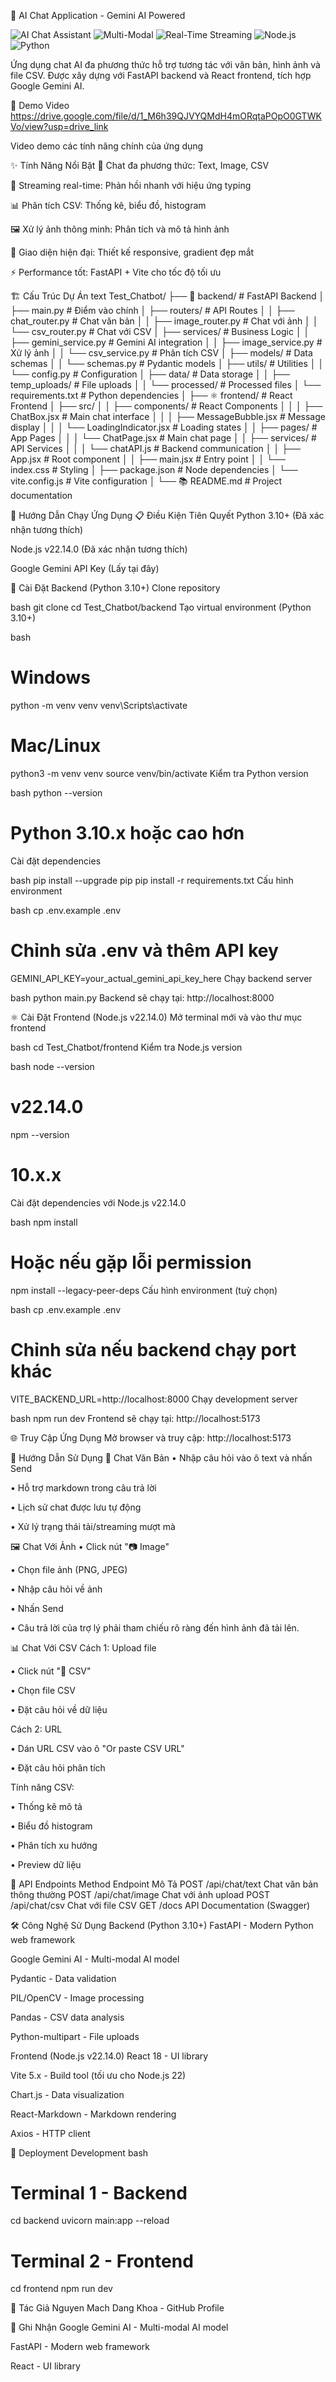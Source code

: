 🤖 AI Chat Application - Gemini AI Powered

![AI Chat Assistant](https://img.shields.io/badge/AI-Chat%2520Assistant-blue)
![Multi-Modal](https://img.shields.io/badge/Multi--Modal-Text%252C%2520Image%252C%2520CSV-green)
![Real-Time Streaming](https://img.shields.io/badge/Real--Time-Streaming-orange)
![Node.js](https://img.shields.io/badge/Node.js-v22.14.0-green)
![Python](https://img.shields.io/badge/Python-3.10%252B-blue)

Ứng dụng chat AI đa phương thức hỗ trợ tương tác với văn bản, hình ảnh và file CSV. Được xây dựng với FastAPI backend và React frontend, tích hợp Google Gemini AI.


🎥 Demo Video
https://drive.google.com/file/d/1_M6h39QJVYQMdH4mORqtaPOpO0GTWKVo/view?usp=drive_link

Video demo các tính năng chính của ứng dụng


✨ Tính Năng Nổi Bật
💬 Chat đa phương thức: Text, Image, CSV

🚀 Streaming real-time: Phản hồi nhanh với hiệu ứng typing

📊 Phân tích CSV: Thống kê, biểu đồ, histogram

🖼️ Xử lý ảnh thông minh: Phân tích và mô tả hình ảnh

🎨 Giao diện hiện đại: Thiết kế responsive, gradient đẹp mắt

⚡ Performance tốt: FastAPI + Vite cho tốc độ tối ưu


🏗️ Cấu Trúc Dự Án
text
Test_Chatbot/
├── 🐍 backend/                 # FastAPI Backend
│   ├── main.py                 # Điểm vào chính
│   ├── routers/                # API Routes
│   │   ├── chat_router.py      # Chat văn bản
│   │   ├── image_router.py     # Chat với ảnh
│   │   └── csv_router.py       # Chat với CSV
│   ├── services/               # Business Logic
│   │   ├── gemini_service.py   # Gemini AI integration
│   │   ├── image_service.py    # Xử lý ảnh
│   │   └── csv_service.py      # Phân tích CSV
│   ├── models/                 # Data schemas
│   │   └── schemas.py          # Pydantic models
│   ├── utils/                  # Utilities
│   │   └── config.py           # Configuration
│   ├── data/                   # Data storage
│   │   ├── temp_uploads/       # File uploads
│   │   └── processed/          # Processed files
│   └── requirements.txt        # Python dependencies
│
├── ⚛️ frontend/                # React Frontend
│   ├── src/
│   │   ├── components/         # React Components
│   │   │   ├── ChatBox.jsx     # Main chat interface
│   │   │   ├── MessageBubble.jsx # Message display
│   │   │   └── LoadingIndicator.jsx # Loading states
│   │   ├── pages/              # App Pages
│   │   │   └── ChatPage.jsx    # Main chat page
│   │   ├── services/           # API Services
│   │   │   └── chatAPI.js      # Backend communication
│   │   ├── App.jsx             # Root component
│   │   ├── main.jsx            # Entry point
│   │   └── index.css           # Styling
│   ├── package.json            # Node dependencies
│   └── vite.config.js          # Vite configuration
│
└── 📚 README.md               # Project documentation


🚀 Hướng Dẫn Chạy Ứng Dụng
📋 Điều Kiện Tiên Quyết
Python 3.10+ (Đã xác nhận tương thích)

Node.js v22.14.0 (Đã xác nhận tương thích)

Google Gemini API Key (Lấy tại đây)

🔧 Cài Đặt Backend (Python 3.10+)
Clone repository

bash
git clone <repository-url>
cd Test_Chatbot/backend
Tạo virtual environment (Python 3.10+)

bash
# Windows
python -m venv venv
venv\Scripts\activate

# Mac/Linux
python3 -m venv venv
source venv/bin/activate
Kiểm tra Python version

bash
python --version
# Python 3.10.x hoặc cao hơn
Cài đặt dependencies

bash
pip install --upgrade pip
pip install -r requirements.txt
Cấu hình environment

bash
cp .env.example .env
# Chỉnh sửa .env và thêm API key
GEMINI_API_KEY=your_actual_gemini_api_key_here
Chạy backend server

bash
python main.py
Backend sẽ chạy tại: http://localhost:8000

⚛️ Cài Đặt Frontend (Node.js v22.14.0)
Mở terminal mới và vào thư mục frontend

bash
cd Test_Chatbot/frontend
Kiểm tra Node.js version

bash
node --version
# v22.14.0
npm --version
# 10.x.x
Cài đặt dependencies với Node.js v22.14.0

bash
npm install
# Hoặc nếu gặp lỗi permission
npm install --legacy-peer-deps
Cấu hình environment (tuỳ chọn)

bash
cp .env.example .env
# Chỉnh sửa nếu backend chạy port khác
VITE_BACKEND_URL=http://localhost:8000
Chạy development server

bash
npm run dev
Frontend sẽ chạy tại: http://localhost:5173

🌐 Truy Cập Ứng Dụng
Mở browser và truy cập: http://localhost:5173


🎯 Hướng Dẫn Sử Dụng
💬 Chat Văn Bản
 •	Nhập câu hỏi vào ô text và nhấn Send

 •	Hỗ trợ markdown trong câu trả lời

 •	Lịch sử chat được lưu tự động

 •	Xử lý trạng thái tải/streaming mượt mà

🖼️ Chat Với Ảnh
 •	Click nút "📷 Image"

 •	Chọn file ảnh (PNG, JPEG)

 •	Nhập câu hỏi về ảnh

 •	Nhấn Send

 •	Câu trả lời của trợ lý phải tham chiếu rõ ràng đến hình ảnh đã tải lên.

📊 Chat Với CSV
Cách 1: Upload file

 •	Click nút "📄 CSV"

 •	Chọn file CSV

 •	Đặt câu hỏi về dữ liệu

Cách 2: URL

 •	Dán URL CSV vào ô "Or paste CSV URL"

 •	Đặt câu hỏi phân tích

Tính năng CSV:

 •	Thống kê mô tả

 •	Biểu đồ histogram

 •	Phân tích xu hướng

 •	Preview dữ liệu

🔧 API Endpoints
Method	Endpoint	Mô Tả
POST	/api/chat/text	Chat văn bản thông thường
POST	/api/chat/image	Chat với ảnh upload
POST	/api/chat/csv	Chat với file CSV
GET	/docs	API Documentation (Swagger)

🛠️ Công Nghệ Sử Dụng
Backend (Python 3.10+)
FastAPI - Modern Python web framework

Google Gemini AI - Multi-modal AI model

Pydantic - Data validation

PIL/OpenCV - Image processing

Pandas - CSV data analysis

Python-multipart - File uploads

Frontend (Node.js v22.14.0)
React 18 - UI library

Vite 5.x - Build tool (tối ưu cho Node.js 22)

Chart.js - Data visualization

React-Markdown - Markdown rendering

Axios - HTTP client


🚀 Deployment
Development
bash
# Terminal 1 - Backend
cd backend
uvicorn main:app --reload

# Terminal 2 - Frontend  
cd frontend
npm run dev

👥 Tác Giả
Nguyen Mach Dang Khoa - GitHub Profile

🙏 Ghi Nhận
Google Gemini AI - Multi-modal AI model

FastAPI - Modern web framework

React - UI library
